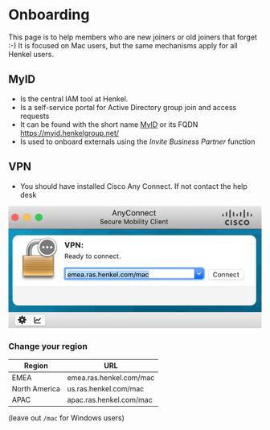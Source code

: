 # Onboarding

This page is to help members who are new joiners or old joiners that forget :-)
It is focused on Mac users, but the same mechanisms apply for all Henkel users.

## MyID

- Is the central IAM tool at Henkel.
- Is a self-service portal for Active Directory group join and access requests
- It can be found with the short name [MyID](http://myid/) or its FQDN https://myid.henkelgroup.net/
- Is used to onboard externals using the *Invite Business Partner* function

## VPN

- You should have installed Cisco Any Connect. If not contact the help desk

![Cisco Any Connect](../images/vpn.png)

### Change your region

| Region        | URL |
| ------------- | -------------------------|
| EMEA          | emea.ras.henkel.com/mac  |
| North America | us.ras.henkel.com/mac    |
| APAC          | apac.ras.henkel.com/mac  |

(leave out `/mac` for Windows users)
